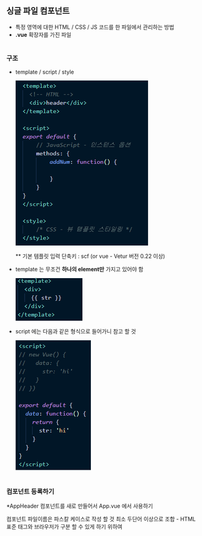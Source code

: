 ## 싱글 파일 컴포넌트 
- 특정 영역에 대한 HTML / CSS / JS 코드를 한 파일에서 관리하는 방법
- **.vue** 확장자를 가진 파일 
#
### 구조
- template / script / style          
  
  <img src="/Vue/img/싱글파일.png">     
  

  ** 기본 템플릿 입력 단축키 : scf (or vue - Vetur 버전 0.22 이상)

- template 는 무조건 **하나의 element만** 가지고 있어야 함   

  <img src="/Vue/img/싱파컴1.png">      

- script 에는 다음과 같은 형식으로 들어가니 참고 할 것 

  <img src="/Vue/img/싱파컴3.png"> 
#
### 컴포넌트 등록하기 





*AppHeader 컴포넌트를 새로 만들어서 App.vue 에서 사용하기 

컴포넌트 파일이름은 파스칼 케이스로 작성 할 것 
최소 두단어 이상으로 조합  -   HTML 표준 태그와 브라우저가 구분 할 수 있게 하기 위하여 




